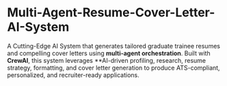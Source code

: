 # Multi-Agent-Resume-Cover-Letter-AI-System
A Cutting-Edge AI System that generates tailored graduate trainee resumes and compelling cover letters using **multi-agent orchestration**. Built with **CrewAI**, this system leverages **AI-driven profiling, research, resume strategy, formatting, and cover letter generation to produce ATS-compliant, personalized, and recruiter-ready applications.
